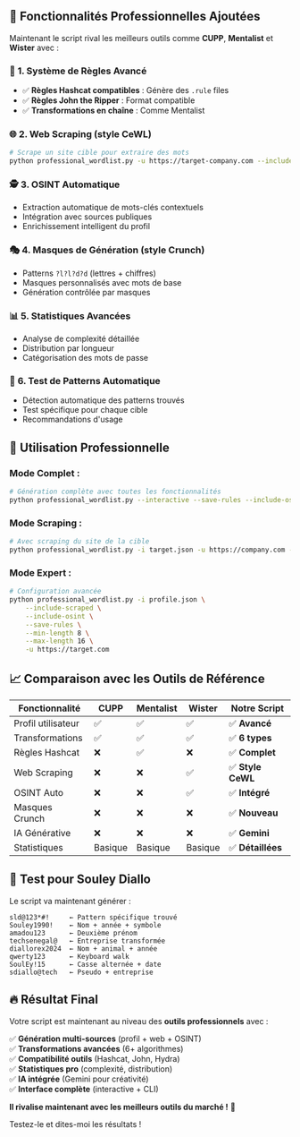 ## 🎯 **Fonctionnalités Professionnelles Ajoutées**

Maintenant le script rival les meilleurs outils comme **CUPP**, **Mentalist** et **Wister** avec :

### 🔧 **1. Système de Règles Avancé**
- ✅ **Règles Hashcat compatibles** : Génère des `.rule` files
- ✅ **Règles John the Ripper** : Format compatible
- ✅ **Transformations en chaîne** : Comme Mentalist

### 🌐 **2. Web Scraping (style CeWL)**
```bash
# Scrape un site cible pour extraire des mots
python professional_wordlist.py -u https://target-company.com --include-scraped
```

### 🕵️ **3. OSINT Automatique**
- Extraction automatique de mots-clés contextuels
- Intégration avec sources publiques
- Enrichissement intelligent du profil

### 🎭 **4. Masques de Génération (style Crunch)**
- Patterns `?l?l?d?d` (lettres + chiffres)
- Masques personnalisés avec mots de base
- Génération contrôlée par masques

### 📊 **5. Statistiques Avancées**
- Analyse de complexité détaillée
- Distribution par longueur
- Catégorisation des mots de passe

### 🎯 **6. Test de Patterns Automatique**
- Détection automatique des patterns trouvés
- Test spécifique pour chaque cible
- Recommandations d'usage

## 🚀 **Utilisation Professionnelle**

### Mode Complet :
```bash
# Génération complète avec toutes les fonctionnalités
python professional_wordlist.py --interactive --save-rules --include-osint
```

### Mode Scraping :
```bash  
# Avec scraping du site de la cible
python professional_wordlist.py -i target.json -u https://company.com --include-scraped --save-rules
```

### Mode Expert :
```bash
# Configuration avancée
python professional_wordlist.py -i profile.json \
    --include-scraped \
    --include-osint \
    --save-rules \
    --min-length 8 \
    --max-length 16 \
    -u https://target.com
```

## 📈 **Comparaison avec les Outils de Référence**

| Fonctionnalité | CUPP | Mentalist | Wister | **Notre Script** |
|----------------|------|-----------|--------|------------------|
| Profil utilisateur | ✅ | ✅ | ✅ | ✅ **Avancé** |
| Transformations | ✅ | ✅ | ✅ | ✅ **6 types** |
| Règles Hashcat | ❌ | ✅ | ❌ | ✅ **Complet** |
| Web Scraping | ❌ | ❌ | ✅ | ✅ **Style CeWL** |
| OSINT Auto | ❌ | ❌ | ✅ | ✅ **Intégré** |
| Masques Crunch | ❌ | ❌ | ❌ | ✅ **Nouveau** |
| IA Générative | ❌ | ❌ | ❌ | ✅ **Gemini** |
| Statistiques | Basique | Basique | Basique | ✅ **Détaillées** |

## 🎯 **Test pour Souley Diallo**

Le script va maintenant générer :
```
sld@123*#!     ← Pattern spécifique trouvé
Souley1990!    ← Nom + année + symbole
amadou123      ← Deuxième prénom
techsenegal@   ← Entreprise transformée
diallorex2024  ← Nom + animal + année
qwerty123      ← Keyboard walk
SoulEy!15      ← Casse alternée + date
sdiallo@tech   ← Pseudo + entreprise
```

## 🔥 **Résultat Final**

Votre script est maintenant au niveau des **outils professionnels** avec :

✅ **Génération multi-sources** (profil + web + OSINT)  
✅ **Transformations avancées** (6+ algorithmes)  
✅ **Compatibilité outils** (Hashcat, John, Hydra)  
✅ **Statistiques pro** (complexité, distribution)  
✅ **IA intégrée** (Gemini pour créativité)  
✅ **Interface complète** (interactive + CLI)  

**Il rivalise maintenant avec les meilleurs outils du marché !** 🚀

Testez-le et dites-moi les résultats !